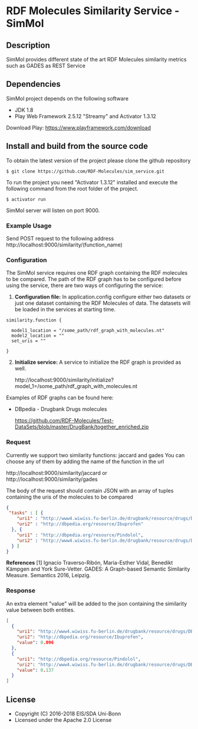 # RDF Molecules Similarity Service - SimMol

## Description
SimMol provides different state of the art RDF Molecules similarity metrics such as GADES as REST Service

## Dependencies
SimMol project depends on the following software

* JDK 1.8
* Play Web Framework 2.5.12 "Streamy" and Activator 1.3.12

Download Play: https://www.playframework.com/download

## Install and build from the source code  
To obtain the latest version of the project please clone the github repository

    $ git clone https://github.com/RDF-Molecules/sim_service.git

To run the project you need "Activator 1.3.12" installed and execute the following command from the root folder of the project.

    $ activator run

SimMol server will listen on port 9000.

### Example Usage

Send POST request to the following address http://localhost:9000/similarity/(function_name)

### Configuration
The SimMol service requires one RDF graph containing the RDF molecules to be compared.
The path of the RDF graph has to be configured before using the service, there are two ways of configuring the service:

1. **Configuration file:** In application.config configure either two datasets or just one dataset containing the RDF Molecules of data. The datasets will be loaded in the services at starting time.

```
similarity.function {
 
  model1_location = "/some_path/rdf_graph_with_molecules.nt"
  model2_location = ""
  set_uris = ""

}
```
2. **Initialize service:** A service to initialize the RDF graph is provided as well. 

    http://localhost:9000/similarity/initialize?model_1=/some_path/rdf_graph_with_molecules.nt

Examples of RDF graphs can be found here:

* DBpedia - Drugbank Drugs molecules

    https://github.com/RDF-Molecules/Test-DataSets/blob/master/DrugBank/together_enriched.zip

### Request

Currently we support two similarity functions: jaccard and gades 
You can choose any of them by adding the name of the function in the url 

http://localhost:9000/similarity/jaccard
or
http://localhost:9000/similarity/gades

The body of the request should contain JSON with an array of tuples containing the uris of the molecules to be compared

```json
{
 "tasks" : [ {
    "uri1" : "http://www4.wiwiss.fu-berlin.de/drugbank/resource/drugs/DB01050",
    "uri2" : "http://dbpedia.org/resource/Ibuprofen"
  }, {
    "uri1" : "http://dbpedia.org/resource/Pindolol",
    "uri2" : "http://www4.wiwiss.fu-berlin.de/drugbank/resource/drugs/DB00960"
  } ]
}
```


**References**
[1] Ignacio Traverso-Ribón, Maria-Esther Vidal, Benedikt Kämpgen and York Sure-Vetter. GADES: A Graph-based Semantic Similarity Measure. Semantics 2016, Leipzig.

### Response

An extra element "value" will be added to the json containing the similarity value between both entities.

```json
[
  {
    "uri1": "http://www4.wiwiss.fu-berlin.de/drugbank/resource/drugs/DB01050",
    "uri2": "http://dbpedia.org/resource/Ibuprofen",
    "value": 0.096
  },
  {
    "uri1": "http://dbpedia.org/resource/Pindolol",
    "uri2": "http://www4.wiwiss.fu-berlin.de/drugbank/resource/drugs/DB00960",
    "value": 0.137
  }
]
```

## License

* Copyright (C) 2016-2018 EIS/SDA Uni-Bonn
* Licensed under the Apache 2.0 License
